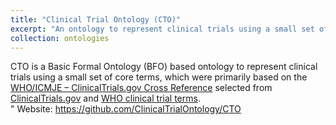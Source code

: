```yaml
---
title: "Clinical Trial Ontology (CTO)"
excerpt: "An ontology to represent clinical trials using a small set of core terms, which were primarily based on the  WHO/ICMJE – ClinicalTrials.gov Cross Reference selected from ClinicalTrials.gov and WHO clinical trial terms.<br/>https://github.com/ClinicalTrialOntology/CTO"
collection: ontologies
---
```


CTO is a Basic Formal Ontology (BFO) based ontology to represent clinical trials using a small set of core terms, which were primarily based on the  [WHO/ICMJE – ClinicalTrials.gov Cross Reference](https://prsinfo.clinicaltrials.gov/trainTrainer/WHO-ICMJE-ClinTrialsgov-Cross-Ref.pdf) selected from [ClinicalTrials.gov](https://www.clinicaltrials.gov/) and [WHO clinical trial terms](https://www.who.int/ictrp/network/trds/en/).<br/>"
Website: https://github.com/ClinicalTrialOntology/CTO
